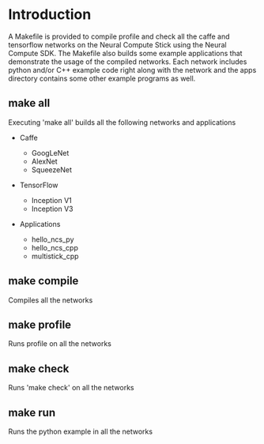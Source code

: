 # Introduction
A Makefile is provided to compile profile and check all the caffe and tensorflow networks on the Neural Compute Stick using the Neural Compute SDK.  The Makefile also builds some example applications that demonstrate the usage of the compiled networks.  Each network includes python and/or C++ example code right along with the network and the apps directory contains some other example programs as well.

## make all
Executing 'make all' builds all the following networks and applications

* Caffe
  * GoogLeNet
  * AlexNet
  * SqueezeNet

* TensorFlow
  * Inception V1
  * Inception V3
  
* Applications
  * hello_ncs_py
  * hello_ncs_cpp
  * multistick_cpp

## make compile
   Compiles all the networks
## make profile
   Runs profile on all the networks
## make check
   Runs 'make check' on all the networks
## make run
   Runs the python example in all the networks
